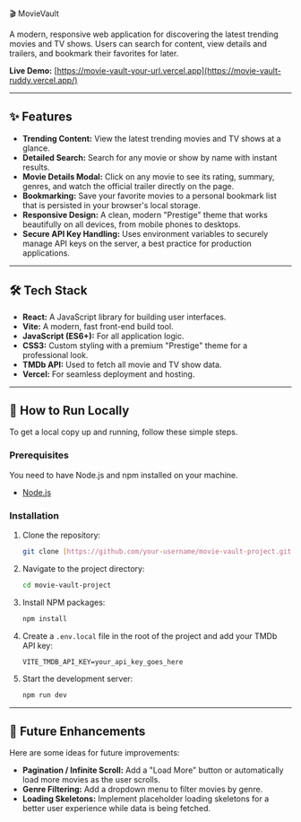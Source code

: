  🎬 MovieVault

A modern, responsive web application for discovering the latest trending movies and TV shows. Users can search for content, view details and trailers, and bookmark their favorites for later.

**Live Demo:** [https://movie-vault-your-url.vercel.app](https://movie-vault-ruddy.vercel.app/) 



---

## ✨ Features

- **Trending Content:** View the latest trending movies and TV shows at a glance.
- **Detailed Search:** Search for any movie or show by name with instant results.
- **Movie Details Modal:** Click on any movie to see its rating, summary, genres, and watch the official trailer directly on the page.
- **Bookmarking:** Save your favorite movies to a personal bookmark list that is persisted in your browser's local storage.
- **Responsive Design:** A clean, modern "Prestige" theme that works beautifully on all devices, from mobile phones to desktops.
- **Secure API Key Handling:** Uses environment variables to securely manage API keys on the server, a best practice for production applications.

---

## 🛠️ Tech Stack

- **React:** A JavaScript library for building user interfaces.
- **Vite:** A modern, fast front-end build tool.
- **JavaScript (ES6+):** For all application logic.
- **CSS3:** Custom styling with a premium "Prestige" theme for a professional look.
- **TMDb API:** Used to fetch all movie and TV show data.
- **Vercel:** For seamless deployment and hosting.

---

## 🚀 How to Run Locally

To get a local copy up and running, follow these simple steps.

### Prerequisites

You need to have Node.js and npm installed on your machine.

- [Node.js](https://nodejs.org/)

### Installation

1.  Clone the repository:
    ```bash
    git clone [https://github.com/your-username/movie-vault-project.git](https://github.com/your-username/movie-vault-project.git)
    ```
2.  Navigate to the project directory:
    ```bash
    cd movie-vault-project
    ```
3.  Install NPM packages:
    ```bash
    npm install
    ```
4.  Create a `.env.local` file in the root of the project and add your TMDb API key:
    ```
    VITE_TMDB_API_KEY=your_api_key_goes_here
    ```
5.  Start the development server:
    ```bash
    npm run dev
    ```

---

## 🌟 Future Enhancements

Here are some ideas for future improvements:

- **Pagination / Infinite Scroll:** Add a "Load More" button or automatically load more movies as the user scrolls.
- **Genre Filtering:** Add a dropdown menu to filter movies by genre.
- **Loading Skeletons:** Implement placeholder loading skeletons for a better user experience while data is being fetched.
